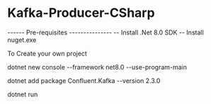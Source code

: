# Kafka-Producer-CSharp


------ Pre-requisites ---------------
-- Install .Net 8.0 SDK
-- Install nuget.exe


To Create your own project

dotnet new console --framework net8.0 --use-program-main

dotnet add package Confluent.Kafka --version 2.3.0

dotnet run


